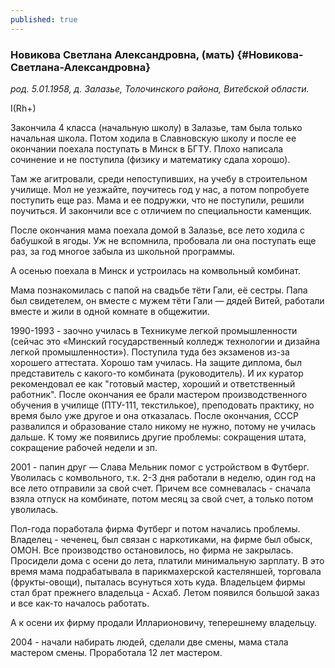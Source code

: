 ```yaml
---
published: true
---
```


### Новикова Светлана Александровна, (мать)  {#Новикова-Светлана-Александровна}

_род. 5.01.1958, д. Залазье, Толочинского района, Витебской области._

I(Rh+)

Закончила 4 класса (начальную школу) в Залазье, там была только начальная школа. 
Потом ходила в Славновскую школу и после ее окончании поехала поступать в Минск в БГТУ. 
Плохо написала сочинение и не поступила (физику и математику сдала хорошо).

Там же агитровали, среди непоступивших, на учебу в строительном училище. 
Мол не уезжайте, поучитесь год у нас, а потом попробуете поступить еще раз.
Мама и ее подружки, что не поступили, решили поучиться. 
И закончили все с отличием по специальности каменщик.

После окончания мама поехала домой в Залазье, все лето ходила с бабушкой в ягоды. 
Уж не вспомнила, пробовала ли она поступать еще раз, за год многое забыла из школьной программы. 

А осенью поехала в Минск и устроилась на комвольный комбинат. 

Мама познакомилась с папой на свадьбе тёти Гали, её сестры.
Папа был свидетелем, он вместе с мужем тёти Гали — дядей Витей, работали вместе и жили в одной комнате в общежитии.

1990-1993 - заочно училась в Техникуме легкой промышленности
(сейчас это «Минский государственный колледж технологии и дизайна легкой промышленности»). 
Поступила туда без экзаменов из-за хорошего аттестата. Хорошо там училась. 
На защите диплома, был представитель с какого-то комбината (руководитель). 
И их куратор рекомендовал ее как "готовый мастер, хороший и ответственный работник".
После окончания ее брали мастером производственного обучения в училище (ПТУ-111, текстилькое), 
преподовать практику, но время было уже другое и она отказалась. 
После окончания, СССР развалился и образование стало никому не нужно, потому не училась дальше. 
К тому же появились другие проблемы: сокращения штата, сокращение рабочей недели и зп.

2001 - папин друг — Слава Мельник помог с устройством в Футберг. 
Уволилась с комвольного, т.к. 2-3 дня работали в неделю, один год на все лето отправили за свой счет. 
Причем все сомневалась - сначала взяла отпуск на комбинате, потом месяц за свой счет, а только потом уволилась.

Пол-года поработала фирма Футберг и потом начались проблемы. 
Владелец - чеченец, был связан с наркотиками, на фирме был обыск, ОМОН. 
Все производство остановилось, но фирма не закрылась. 
Просидели дома с осени до лета, платили минимальную зарплату.
В это время мама подрабатывала в парикмахерской кастеляншей, торговала (фрукты-овощи), пыталась всунуться хоть куда.
Владельцем фирмы стал брат прежнего владельца - Асхаб. 
Летом появился большой заказ и все как-то началось работать.

А к осени их фирму продали Илларионовичу, теперешнему владельцу.

2004 - начали набирать людей, сделали две смены, мама стала мастером смены. 
Проработала 12 лет мастером.


